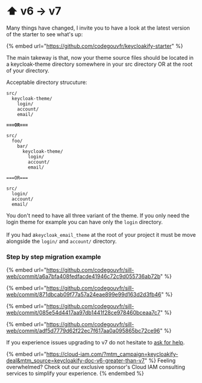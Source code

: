 # ⬆ v6 -> v7

Many things have changed, I invite you to have a look at the latest version of the starter to see what's up: &#x20;

{% embed url="https://github.com/codegouvfr/keycloakify-starter" %}

The main takeway is that, now your theme source files should be located in a keycloak-theme directory somewhere in your src directory OR at the root of your directory. &#x20;

Acceptable directory strucuture: &#x20;

<pre><code>src/
  keycloak-theme/
    login/
    account/
    email/
    
<strong>===OR===
</strong>
src/
  foo/
    bar/
      keycloak-theme/
        login/
        account/
        email/

===OR===

src/
  login/
  account/
  email/
</code></pre>

You don't need to have all three variant of the theme. If you only need the login theme for example you can have only the `login` directory.\
\
If you had a`keycloak_email_theme` at the root of your project it must be move alongside the `login/` and `account/` directory.

### Step by step migration example

{% embed url="https://github.com/codegouvfr/sill-web/commit/a6a7bfa408fedfacde41946c72c9d055736ab72b" %}

{% embed url="https://github.com/codegouvfr/sill-web/commit/871dbcab09f77a57a24eae899e99d163d2d3fb46" %}

{% embed url="https://github.com/codegouvfr/sill-web/commit/085e54d4417aa97db1441f28ce978460bceaa7c7" %}

{% embed url="https://github.com/codegouvfr/sill-web/commit/adf5d7779d62f22ec7f617aa0a095865bc72ce96" %}

If you experience issues upgrading to v7 do not hesitate to [ask for help](https://github.com/InseeFrLab/keycloakify/discussions).

{% embed url="https://cloud-iam.com/?mtm_campaign=keycloakify-deal&mtm_source=keycloakify-doc-v6-greater-than-v7" %}
Feeling overwhelmed? Check out our exclusive sponsor's Cloud IAM consulting services to simplify your experience.
{% endembed %}
